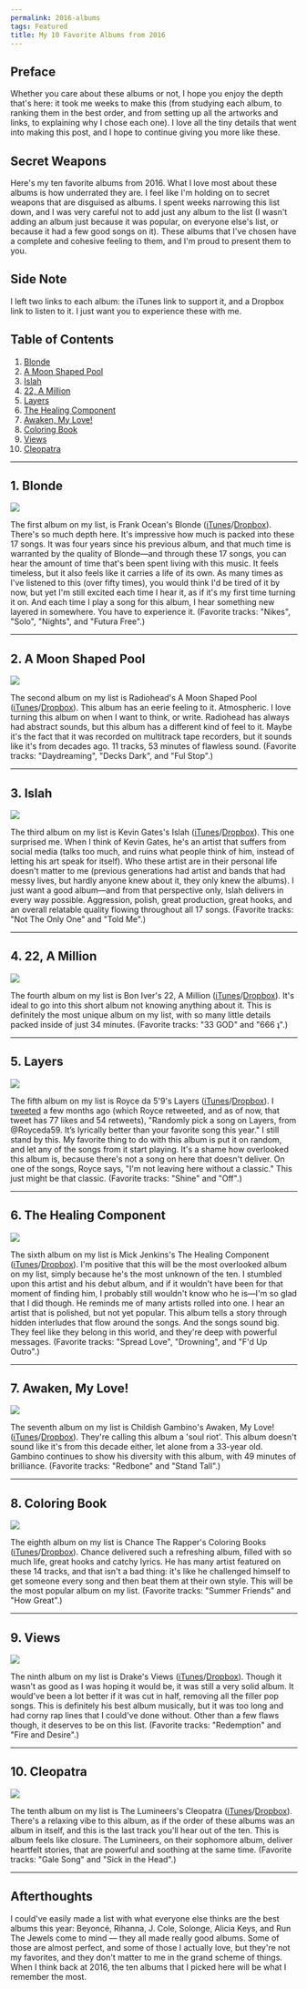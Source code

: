 ```yaml
---
permalink: 2016-albums
tags: Featured
title: My 10 Favorite Albums from 2016
---
```


## Preface

Whether you care about these albums or not, I hope you enjoy the depth that's here: it took me weeks to make this (from studying each album, to ranking them in the best order, and from setting up all the artworks and links, to explaining why I chose each one). I love all the tiny details that went into making this post, and I hope to continue giving you more like these.

## Secret Weapons

Here's my ten favorite albums from 2016. What I love most about these albums is how underrated they are. I feel like I'm holding on to secret weapons that are disguised as albums. I spent weeks narrowing this list down, and I was very careful not to add just any album to the list (I wasn't adding an album just because it was popular, on everyone else's list, or because it had a few good songs on it). These albums that I've chosen have a complete and cohesive feeling to them, and I'm proud to present them to you.

## Side Note

I left two links to each album: the iTunes link to support it, and a Dropbox link to listen to it. I just want you to experience these with me.

## Table of Contents

1. [Blonde][1]
2. [A Moon Shaped Pool][2]
3. [Islah][3]
4. [22, A Million][4]
5. [Layers][5]
6. [The Healing Component][6]
7. [Awaken, My Love!][7]
8. [Coloring Book][8]
9. [Views][9]
10. [Cleopatra][10]

- - -

## 1. Blonde

![][image-1]

The first album on my list, is Frank Ocean's Blonde ([iTunes][11]/[Dropbox][12]). There's so much depth here. It's impressive how much is packed into these 17 songs. It was four years since his previous album, and that much time is warranted by the quality of Blonde—and through these 17 songs, you can hear the amount of time that's been spent living with this music. It feels timeless, but it also feels like it carries a life of its own. As many times as I've listened to this (over fifty times), you would think I'd be tired of it by now, but yet I'm still excited each time I hear it, as if it's my first time turning it on. And each time I play a song for this album, I hear something new layered in somewhere. You have to experience it. (Favorite tracks: "Nikes", "Solo", "Nights", and "Futura Free".)

- - -

## 2. A Moon Shaped Pool

![][image-2]

The second album on my list is Radiohead's A Moon Shaped Pool ([iTunes][13]/[Dropbox][14]). This album has an eerie feeling to it. Atmospheric. I love turning this album on when I want to think, or write. Radiohead has always had abstract sounds, but this album has a different kind of feel to it. Maybe it's the fact that it was recorded on multitrack tape recorders, but it sounds like it's from decades ago. 11 tracks, 53 minutes of flawless sound. (Favorite tracks: "Daydreaming", "Decks Dark", and "Ful Stop".)

- - -

## 3. Islah

![][image-3]

The third album on my list is Kevin Gates's Islah ([iTunes][15]/[Dropbox][16]). This one surprised me. When I think of Kevin Gates, he's an artist that suffers from social media (talks too much, and ruins what people think of him, instead of letting his art speak for itself). Who these artist are in their personal life doesn't matter to me (previous generations had artist and bands that had messy lives, but hardly anyone knew about it, they only knew the albums). I just want a good album—and from that perspective only, Islah delivers in every way possible. Aggression, polish, great production, great hooks, and an overall relatable quality flowing throughout all 17 songs. (Favorite tracks: "Not The Only One" and "Told Me".)

- - -

## 4. 22, A Million

![][image-4]

The fourth album on my list is Bon Iver's 22, A Million ([iTunes][17]/[Dropbox][18]). It's ideal to go into this short album not knowing anything about it. This is definitely the most unique album on my list, with so many little details packed inside of just 34 minutes. (Favorite tracks: "33 GOD" and "666 ʇ".)

- - -

## 5. Layers

![][image-5]

The fifth album on my list is Royce da 5'9's Layers ([iTunes][19]/[Dropbox][20]). I [tweeted][21] a few months ago (which Royce retweeted, and as of now, that tweet has 77 likes and 54 retweets), "Randomly pick a song on Layers, from @Royceda59. It’s lyrically better than your favorite song this year." I still stand by this. My favorite thing to do with this album is put it on random, and let any of the songs from it start playing. It's a shame how overlooked this album is, because there's not a song on here that doesn't deliver. On one of the songs, Royce says, "I'm not leaving here without a classic." This just might be that classic. (Favorite tracks: "Shine" and "Off".)

- - -

## 6. The Healing Component

![][image-6]

The sixth album on my list is Mick Jenkins's The Healing Component ([iTunes][22]/[Dropbox][23]). I'm positive that this will be the most overlooked album on my list, simply because he's the most unknown of the ten. I stumbled upon this artist and his debut album, and if it wouldn't have been for that moment of finding him, I probably still wouldn't know who he is—I'm so glad that I did though. He reminds me of many artists rolled into one. I hear an artist that is polished, but not yet popular. This album tells a story through hidden interludes that flow around the songs. And the songs sound big. They feel like they belong in this world, and they're deep with powerful messages. (Favorite tracks: "Spread Love", "Drowning", and "F'd Up Outro".)

- - -

## 7. Awaken, My Love!

![][image-7]

The seventh album on my list is Childish Gambino's Awaken, My Love! ([iTunes][24]/[Dropbox][25]).  They're calling this album a 'soul riot'. This album doesn't sound like it's from this decade either, let alone from a 33-year old. Gambino continues to show his diversity with this album, with 49 minutes of brilliance. (Favorite tracks: "Redbone" and "Stand Tall".)

- - -


## 8. Coloring Book

![][image-8]

The eighth album on my list is Chance The Rapper's Coloring Books ([iTunes][26]/[Dropbox][27]). Chance delivered such a refreshing album, filled with so much life, great hooks and catchy lyrics. He has many artist featured on these 14 tracks, and that isn't a bad thing: it's like he challenged himself to get someone every song and then beat them at their own style. This will be the most popular album on my list. (Favorite tracks: "Summer Friends" and "How Great".)

- - -

## 9. Views

![][image-9]

The ninth album on my list is Drake's Views ([iTunes][28]/[Dropbox][29]). Though it wasn't as good as I was hoping it would be, it was still a very solid album. It would've been a lot better if it was cut in half, removing all the filler pop songs. This is definitely his best album musically, but it was too long and had corny rap lines that I could've done without. Other than a few flaws though, it deserves to be on this list. (Favorite tracks: "Redemption" and "Fire and Desire".)

- - -

## 10. Cleopatra

![][image-10]

The tenth album on my list is The Lumineers's Cleopatra ([iTunes][30]/[Dropbox][31]). There's a relaxing vibe to this album, as if the order of these albums was an album in itself, and this is the last track you'll hear out of the ten. This is album feels like closure. The Lumineers, on their sophomore album, deliver heartfelt stories, that are powerful and soothing at the same time. (Favorite tracks: "Gale Song" and "Sick in the Head".)

- - -

## Afterthoughts

I could've easily made a list with what everyone else thinks are the best albums this year: Beyoncé, Rihanna, J. Cole, Solonge, Alicia Keys, and Run The Jewels come to mind — they all made really good albums. Some of those are almost perfect, and some of those I actually love, but they're not my favorites, and they don't matter to me in the grand scheme of things. When I think back at 2016, the ten albums that I picked here will be what I remember the most.

[1]:	#blonde
[2]:	#a-moon-shaped-pool
[3]:	#islah
[4]:	#a-million
[5]:	#layers
[6]:	#the-healing-component
[7]:	#awaken-my-love
[8]:	#coloring-book
[9]:	#views
[10]:	#cleopatra
[11]:	https://itun.es/us/m6yueb
[12]:	https://www.dropbox.com/sh/ia6ww2w9jbkf0oj/AADyYvFwX2pOpXURZcqILlSfa?dl=0
[13]:	https://itun.es/us/psvqcb
[14]:	https://www.dropbox.com/sh/dgx3q7kg6zgprou/AADoLpmMICz45bRpyfrc0Lv4a?dl=0
[15]:	https://itun.es/us/iS7sab
[16]:	https://www.dropbox.com/sh/aa39gg3ufkzqmyq/AAA74axTV-TE1CXQngM5Bn1ta?dl=0
[17]:	https://itun.es/us/kW-aeb
[18]:	https://www.dropbox.com/sh/ncgjfs7lu1ntgjv/AABiDW3mgrNtluQJ8woI_GJma?dl=0
[19]:	https://itun.es/us/JNWWab
[20]:	https://www.dropbox.com/sh/8cvlfh8y1xhxiy9/AAAIre1L2NbKG9vmWNoG0LmFa?dl=0
[21]:	https://twitter.com/nashp/status/787333241543983104
[22]:	https://itun.es/us/tPdxeb
[23]:	https://www.dropbox.com/sh/zsgou8dcydpwwan/AADKhHNGg53Epu8a7UlauHGCa?dl=0
[24]:	https://itun.es/us/K_i9fb
[25]:	https://itun.es/us/K_i9fb
[26]:	https://itun.es/us/C3Qwcb
[27]:	https://www.dropbox.com/sh/nh1ktjybb5tjppe/AAAQAb8gcrEgF1jA8fugGj6ya?dl=0
[28]:	https://itun.es/us/RYFfcb
[29]:	https://www.dropbox.com/sh/3qonv8q4poxbujc/AABe8koH44WEMkOCBzrY4bzZa?dl=0
[30]:	https://itun.es/us/Nt78_
[31]:	https://www.dropbox.com/sh/gw0qp7crn1hi0x2/AADFu5xiKVmsT215W_MNqKHHa?dl=0

[image-1]:	http://cdn4.pitchfork.com/albums/23692/5f06f7f6.jpg
[image-2]:	http://images.genius.com/c9cf30826b50b5096664895e243253ad.1000x1000x1.jpg
[image-3]:	http://s3.amazonaws.com/hiphopdx-production/2015/09/Screen-Shot-2015-11-06-at-7.22.21-AM.png
[image-4]:	http://cdn3.pitchfork.com/albums/23843/985e010a.jpg
[image-5]:	https://images.rapgenius.com/e643db6200332f47ed3cf5abe253f6ac.640x640x1.jpg
[image-6]:	http://images.genius.com/88b47731a4a7dbb6863e5f69187873c6.1000x1000x1.jpg
[image-7]:	https://i1.wp.com/hypebeast.com/image/2016/12/childish-gambino-awaken-my-love-0.jpg?w=960
[image-8]:	http://images.genius.com/b17a54d05a3de269cc6ea53c3f71f73e.1000x1000x1.jpg
[image-9]:	http://images.genius.com/3b385c122fde43a8f39b41ba31280377.1000x1000x1.jpg
[image-10]:	https://images.genius.com/c5b316033e10ee88d14a2838e2a7c995.640x633x1.jpg